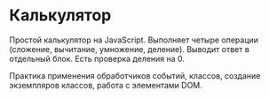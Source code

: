 # Калькулятор

Простой калькулятор на JavaScript. Выполняет четыре операции (сложение, вычитание, умножение, деление). Выводит ответ в отдельный блок.
Есть проверка деления на 0.

Практика применения обработчиков событий, классов, создание экземпляров классов, работа с элементами DOM.
